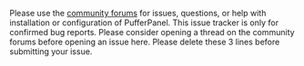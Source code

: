 Please use the [community forums](https://community.pufferpanel.com) for issues, questions, or help with installation or configuration of PufferPanel.
This issue tracker is only for confirmed bug reports. Please consider opening a thread on the community forums before opening an issue here.
Please delete these 3 lines before submitting your issue.
